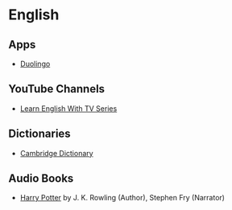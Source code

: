 # English

## Apps

- [Duolingo](https://duolingo.com)

## YouTube Channels

- [Learn English With TV Series](https://www.youtube.com/@LearnEnglishWithTVSeries)

## Dictionaries

- [Cambridge Dictionary](https://dictionary.cambridge.org/dictionary/)

## Audio Books

- [Harry Potter](https://www.amazon.com/Harry-Potter-Complete-Audio-Collection/dp/1408882299) by J. K. Rowling (Author), Stephen Fry (Narrator)
